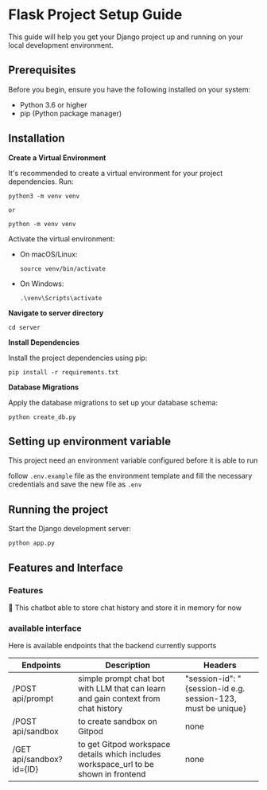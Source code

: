 # Flask Project Setup Guide

This guide will help you get your Django project up and running on your local development environment.

## Prerequisites

Before you begin, ensure you have the following installed on your system:
- Python 3.6 or higher
- pip (Python package manager)

## Installation
**Create a Virtual Environment**

It's recommended to create a virtual environment for your project dependencies. Run:


    python3 -m venv venv

    or

    python -m venv venv    

Activate the virtual environment:

- On macOS/Linux:
  ```
  source venv/bin/activate
  ```

- On Windows:
  ```
  .\venv\Scripts\activate
  ```
**Navigate to server directory**

```
cd server
```


**Install Dependencies**

Install the project dependencies using pip:

```
pip install -r requirements.txt
```

**Database Migrations**

Apply the database migrations to set up your database schema:
```
python create_db.py
```

## Setting up environment variable
This project need an environment variable configured before it is able to run

follow `.env.example` file as the environment template and fill the necessary credentials and save the new file as `.env`

## Running the project
Start the Django development server:
```
python app.py
```

## Features and Interface
### Features
:rocket: This chatbot able to store chat history and store it in memory for now

### available interface
Here is available endpoints that the backend currently supports

Endpoints                 |     Description     |       Headers         |
--------------------------|---------------------|-----------------------|
/POST api/prompt          | simple prompt chat bot with LLM that can learn and gain context from chat history | "session-id": "{session-id e.g. session-123, must be unique} |
/POST api/sandbox         | to create sandbox on Gitpod                 | none |
/GET api/sandbox?id={ID}  | to get Gitpod workspace details which includes workspace_url to be shown in frontend | none |